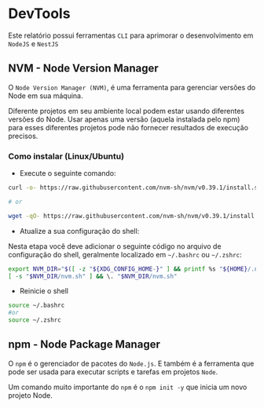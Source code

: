 # DevTools 

Este relatório possui ferramentas `CLI` para aprimorar o desenvolvimento em `NodeJS` e `NestJS`

## NVM - Node Version Manager 

O `Node Version Manager (NVM)`, é uma ferramenta para gerenciar versões do Node em sua máquina.

Diferente projetos em seu ambiente local podem estar usando diferentes versões
 do Node. Usar apenas uma versão (aquela instalada pelo npm) para esses diferentes projetos pode não fornecer resultados de execução precisos.

### Como instalar (Linux/Ubuntu)


- Execute o seguinte comando: 

```bash
curl -o- https://raw.githubusercontent.com/nvm-sh/nvm/v0.39.1/install.sh | bash

# or

wget -qO- https://raw.githubusercontent.com/nvm-sh/nvm/v0.39.1/install.sh | bash
```

- Atualize a sua configuração do shell:

Nesta etapa você deve adicionar o seguinte código no arquivo de configuração do shell, geralmente localizado em `~/.bashrc` ou `~/.zshrc`:


```bash
export NVM_DIR="$([ -z "${XDG_CONFIG_HOME-}" ] && printf %s "${HOME}/.nvm" || printf %s "${XDG_CONFIG_HOME}/nvm")"
[ -s "$NVM_DIR/nvm.sh" ] && \. "$NVM_DIR/nvm.sh"
```

- Reinicie o shell

```bash
source ~/.bashrc
#or
source ~/.zshrc
```

## npm - Node Package Manager

O `npm` é o gerenciador de pacotes do `Node.js`. E também é a ferramenta que pode ser usada para executar scripts e tarefas em projetos `Node`.

Um comando muito importante do `npm` é o `npm init -y` que inicia um novo projeto Node.

